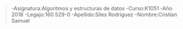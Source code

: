 > -Asignatura:Algoritmos y estructuras de datos
> -Curso:K1051
> -Año 2018
> -Legajo:160.529-0
> -Apellido:Siles Rodriguez 
> -Nombre:Cristian Samuel
